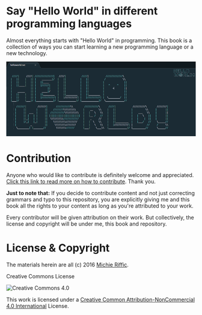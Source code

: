 # Say "Hello World" in different programming languages

Almost everything starts with "Hello World" in programming. This book is a collection of ways you can start learning a new programming language or a new technology.

![Hello World](https://raw.githubusercontent.com/michieriffic/say-hello-world/master/HelloWorld.png)

# Contribution

Anyone who would like to contribute is definitely welcome and appreciated. [Click this link to read more on how to contribute](https://github.com/michieriffic/say-hello-world/blob/master/Contribution%20README.md). Thank you.

**Just to note that:**
If you decide to contribute content and not just correcting grammars and typo to this repository, you are explicitly giving me and this book all the rights to your content as long as you're attributed to your work. 

Every contributor will be given attribution on their work. But collectively, the license and copyright will be under me, this book and repository. 


# License & Copyright

The materials herein are all (c) 2016 [Michie Riffic](https://twitter.com/michieriffic).

Creative Commons License

![Creative Commons 4.0](https://licensebuttons.net/l/by-nc/3.0/88x31.png)

This work is licensed under a [Creative Common Attribution-NonCommercial 4.0 International](https://creativecommons.org/licenses/by-nc/4.0/) License.
